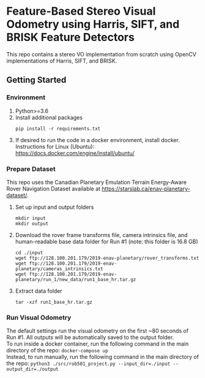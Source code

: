 # Feature-Based Stereo Visual Odometry using Harris, SIFT, and BRISK Feature Detectors
This repo contains a stereo VO implementation from scratch using OpenCV implementations of Harris, SIFT, and BRISK.

## Getting Started
### Environment
1. Python>=3.6  
2. Install additional packages
    ```
    pip install -r requirements.txt
    ```
3. If desired to run the code in a docker environment, install docker. Instructions for Linux (Ubuntu): https://docs.docker.com/engine/install/ubuntu/
### Prepare Dataset
This repo uses the Canadian Planetary Emulation Terrain Energy-Aware Rover Navigation Dataset available at https://starslab.ca/enav-planetary-dataset/.
1. Set up input and output folders
    ```
    mkdir input
    mkdir output
    ```
2. Download the rover frame transforms file, camera intrinsics file, and human-readable base data folder for Run #1 (note: this folder is 16.8 GB)
    ```
    cd ./input
    wget ftp://128.100.201.179/2019-enav-planetary/rover_transforms.txt
    wget ftp://128.100.201.179/2019-enav-planetary/cameras_intrinsics.txt
    wget ftp://128.100.201.179/2019-enav-planetary/run_1/new_data/run1_base_hr.tar.gz
    ```
3. Extract data folder
    ```
    tar -xzf run1_base_hr.tar.gz
    ```
### Run Visual Odometry
The default settings run the visual odometry on the first ~80 seconds of Run #1. All outputs will be automatically saved to the output folder.
<br/>
To run inside a docker container, run the following command in the main directory of the repo:
    ```
    docker-compose up
    ```
<br/>
Instead, to run manually, run the following command in the main directory of the repo:
    ```
    python3 ./src/rob501_project.py --input_dir=./input --output_dir=./output
    ```
